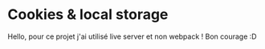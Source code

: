 # Cookies & local storage

Hello, pour ce projet j'ai utilisé live server et non webpack !
Bon courage :D
